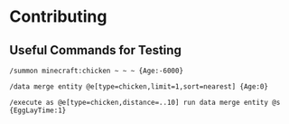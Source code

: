 # Contributing

## Useful Commands for Testing

```
/summon minecraft:chicken ~ ~ ~ {Age:-6000}

/data merge entity @e[type=chicken,limit=1,sort=nearest] {Age:0}

/execute as @e[type=chicken,distance=..10] run data merge entity @s {EggLayTime:1}
```
